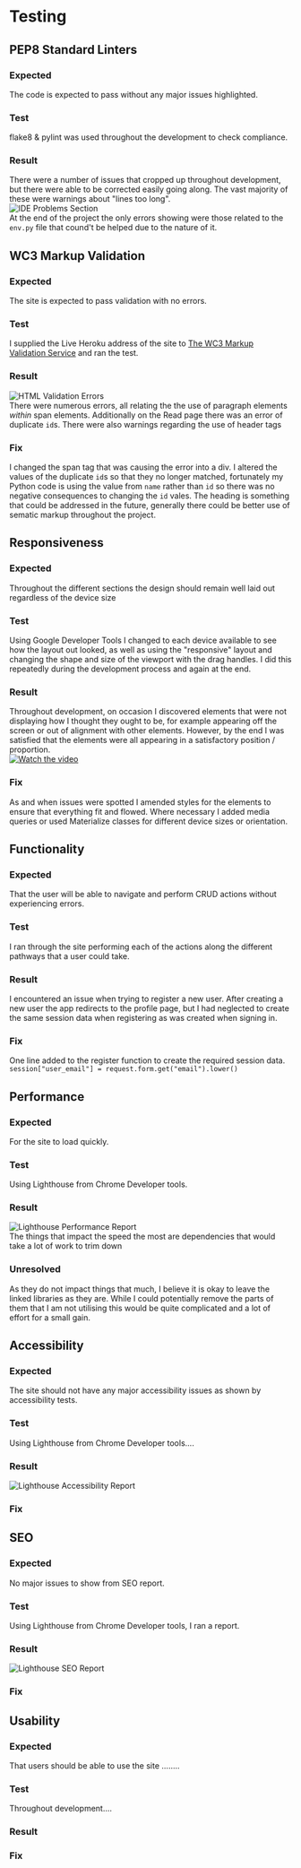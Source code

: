 # Testing


## PEP8 Standard Linters
### Expected
The code is expected to pass without any major issues highlighted.
### Test
flake8 & pylint was used throughout the development to check compliance.
### Result
There were a number of issues that cropped up throughout development, but there were able to be corrected easily going along. The vast majority of these were warnings about "lines too long".  
![IDE Problems Section](assets/readme-images/pep8.png)  
At the end of the project the only errors showing were those related to the `env.py` file that cound't be helped due to the nature of it.


## WC3 Markup Validation 
### Expected
The site is expected to pass validation with no errors.
### Test
I supplied the Live Heroku address of the site to [The WC3 Markup Validation Service](https://validator.w3.org/) and ran the test.
### Result
![HTML Validation Errors](assets/readme-images/html-validation-errors.png)  
There were numerous errors, all relating the the use of paragraph elements *within* span elements.
Additionally on the Read page there was an error of duplicate `id`s.
There were also warnings regarding the use of header tags
### Fix
I changed the span tag that was causing the error into a div. I altered the values of the duplicate `id`s so that they no longer matched, fortunately my Python code is using the value from `name` rather than `id` so there was no negative consequences to changing the `id` vales.
The heading is something that could be addressed in the future, generally there could be better use of sematic markup throughout the project.



## Responsiveness
### Expected
Throughout the different sections the design should remain well laid out regardless of the device size
### Test
Using Google Developer Tools I changed to each device available to see how the layout out looked, as well as using the "responsive" layout and changing the shape and size of the viewport with the drag handles. I did this repeatedly during the development process and again at the end.
### Result
Throughout development, on occasion I discovered elements that were not displaying how I thought they ought to be, for example appearing off the screen or out of alignment with other elements. However, by the end I was satisfied that the elements were all appearing in a satisfactory position / proportion.  
[![Watch the video](assets/readme-images/responsiveness.png)](https://github.com/llewelyn-williams/words-of-support/blob/main/assets/readme-videos/responsiveness.webm)   
### Fix
As and when issues were spotted I amended styles for the elements to ensure that everything fit and flowed. Where necessary I added media queries or used Materialize classes for different device sizes or orientation.


## Functionality
### Expected
That the user will be able to navigate and perform CRUD actions without experiencing errors.
### Test
I ran through the site performing each of the actions along the different pathways that a user could take.
### Result
I encountered an issue when trying to register a new user. After creating a new user the app redirects to the profile page, but I had neglected to create the same session data when registering as was created when signing in.
### Fix
One line added to the register function to create the required session data.
`session["user_email"] = request.form.get("email").lower()`


## Performance
### Expected
For the site to load quickly.
### Test
Using Lighthouse from Chrome Developer tools.
### Result
![Lighthouse Performance Report](assets/readme-images/performance.png)  
The things that impact the speed the most are dependencies that would take a lot of work to trim down
### Unresolved
As they do not impact things that much, I believe it is okay to leave the linked libraries as they are. While I could potentially remove the parts of them that I am not utilising this would be quite complicated and a lot of effort for a small gain.
 
 
## Accessibility
### Expected
The site should not have any major accessibility issues as shown by accessibility tests.
### Test
Using Lighthouse from Chrome Developer tools....
### Result
 ![Lighthouse Accessibility Report](assets/readme-images/accessibility.png)  
### Fix

 
 
## SEO
### Expected
No major issues to show from SEO report.
### Test
Using Lighthouse from Chrome Developer tools, I ran a report.
### Result
 ![Lighthouse SEO Report](assets/readme-images/seo.png)  
### Fix

 
## Usability
### Expected
That users should be able to use the site ........
### Test
Throughout development....
### Result

### Fix
